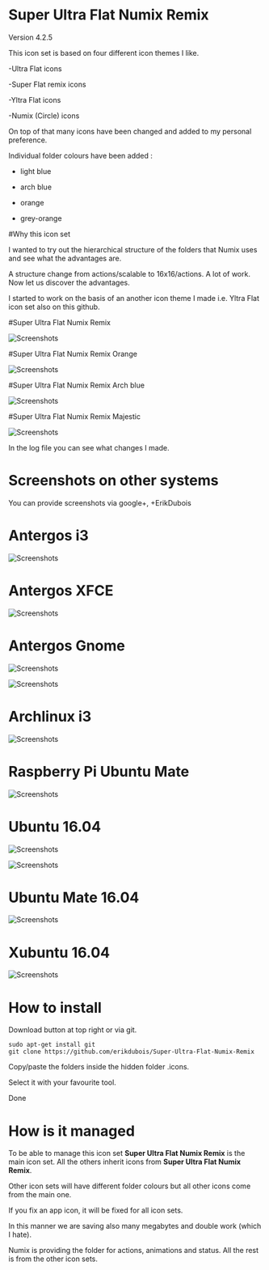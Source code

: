 # Super Ultra Flat Numix Remix

Version 4.2.5

This icon set is based on four different icon themes I like.

-Ultra Flat icons

-Super Flat remix icons

-Yltra Flat icons

-Numix (Circle) icons


On top of that many icons have been changed and added to my personal preference.



Individual folder colours have been added :

- light blue

- arch blue

- orange

- grey-orange


#Why this icon set


I wanted to try out the hierarchical structure of the folders that Numix uses and see what the advantages are.

A structure change from actions/scalable to 16x16/actions. A lot of work. Now let us discover the advantages.


I started to work on the basis of an another icon theme I made i.e. Yltra Flat icon set also on this github.



#Super Ultra Flat Numix Remix


![Screenshots](http://i.imgur.com/LtFrKF5.png)


#Super Ultra Flat Numix Remix Orange


![Screenshots](http://i.imgur.com/lVzZspa.png)


#Super Ultra Flat Numix Remix Arch blue


![Screenshots](http://i.imgur.com/nnNsHrt.png)


#Super Ultra Flat Numix Remix Majestic


![Screenshots](http://i.imgur.com/4kmbNCW.png)


In the log file you can see what changes I made.






# Screenshots on other systems

You can provide screenshots via google+, +ErikDubois




# Antergos i3


![Screenshots](http://i.imgur.com/ybXlXT1.jpg)


# Antergos XFCE


![Screenshots](http://i.imgur.com/HOsvX4o.jpg)


# Antergos Gnome 

![Screenshots](http://i.imgur.com/76kzGHr.png)


![Screenshots](http://i.imgur.com/rMrziCs.png)


# Archlinux i3


![Screenshots](http://i.imgur.com/L1pYJUm.jpg)


# Raspberry Pi Ubuntu Mate


![Screenshots](http://i.imgur.com/xqnH6vY.png)


# Ubuntu 16.04


![Screenshots](http://i.imgur.com/1kfWdHZ.png)


![Screenshots](http://i.imgur.com/gkOzhyv.png)



# Ubuntu Mate 16.04


![Screenshots](http://i.imgur.com/CoPrM81.png)


# Xubuntu 16.04


![Screenshots](http://i.imgur.com/SdPlm5R.png)



# How to install

Download button at top right or via git.

	sudo apt-get install git
	git clone https://github.com/erikdubois/Super-Ultra-Flat-Numix-Remix

Copy/paste the folders inside the hidden folder .icons.

Select it with your favourite tool.

Done




# How is it managed

To be able to manage this icon set <b>Super Ultra Flat Numix Remix</b> is the main icon set. All the others inherit icons from <b>Super Ultra Flat Numix Remix</b>. 

Other icon sets will have different folder colours but all other icons come from the main one.

If you fix an app icon, it will be fixed for all icon sets.

In this manner we are saving also many megabytes and double work (which I hate).

Numix is providing the folder for actions, animations and status. All the rest is from the other icon sets.
